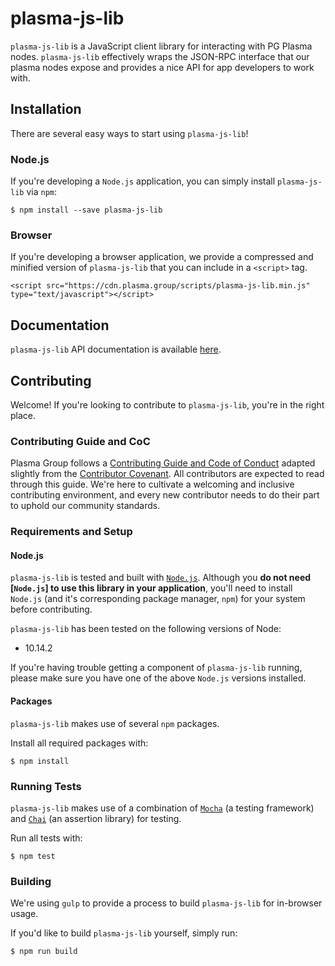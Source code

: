 # plasma-js-lib
`plasma-js-lib` is a JavaScript client library for interacting with PG Plasma nodes. `plasma-js-lib` effectively wraps the JSON-RPC interface that our plasma nodes expose and provides a nice API for app developers to work with.

## Installation
There are several easy ways to start using `plasma-js-lib`! 

### Node.js
If you're developing a `Node.js` application, you can simply install `plasma-js-lib` via `npm`:

```
$ npm install --save plasma-js-lib
```

### Browser
If you're developing a browser application, we provide a compressed and minified version of `plasma-js-lib` that you can include in a `<script>` tag.

```
<script src="https://cdn.plasma.group/scripts/plasma-js-lib.min.js" type="text/javascript"></script>
```

## Documentation
`plasma-js-lib` API documentation is available [here](https://plasma-js-lib.readthedocs.io/en/latest/).

## Contributing
Welcome! If you're looking to contribute to `plasma-js-lib`, you're in the right place.

### Contributing Guide and CoC
Plasma Group follows a [Contributing Guide and Code of Conduct](https://github.com/plasma-group/plasma-js-lib/blob/master/.github/CONTRIBUTING.md) adapted slightly from the [Contributor Covenant](https://www.contributor-covenant.org/version/1/4/code-of-conduct.html). All contributors are expected to read through this guide. We're here to cultivate a welcoming and inclusive contributing environment, and every new contributor needs to do their part to uphold our community standards.

### Requirements and Setup
#### Node.js
`plasma-js-lib` is tested and built with [`Node.js`](https://nodejs.org/en/). Although you **do not need [`Node.js`] to use this library in your application**, you'll need to install `Node.js` (and it's corresponding package manager, `npm`) for your system before contributing.

`plasma-js-lib` has been tested on the following versions of Node:

- 10.14.2

If you're having trouble getting a component of `plasma-js-lib` running, please make sure you have one of the above `Node.js` versions installed.

#### Packages
`plasma-js-lib` makes use of several `npm` packages.

Install all required packages with:

```
$ npm install
```

### Running Tests
`plasma-js-lib` makes use of a combination of [`Mocha`](https://mochajs.org/) (a testing framework) and [`Chai`](https://www.chaijs.com/) (an assertion library) for testing.

Run all tests with:

```
$ npm test
```

### Building
We're using `gulp` to provide a process to build `plasma-js-lib` for in-browser usage.

If you'd like to build `plasma-js-lib` yourself, simply run:

```
$ npm run build
```
